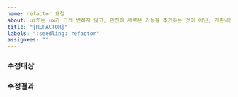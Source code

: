 ```yaml
---
name: refactor 요청
about: ui또는 ux가 크게 변하지 않고, 완전히 새로운 기능을 추가하는 것이 아닌, 기존내용을 수정해야하는 경우
title: "[REFACTOR]"
labels: ":seedling: refactor"
assignees: ""
---
```


### 수정대상

### 수정결과
